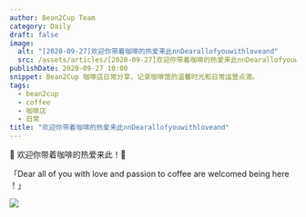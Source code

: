 ```yaml
---
author: Bean2Cup Team
category: Daily
draft: false
image:
  alt: "[2020-09-27]欢迎你带着咖啡的热爱来此nnDearallofyouwithloveand"
  src: /assets/articles/[2020-09-27]欢迎你带着咖啡的热爱来此nnDearallofyouwithloveand_03.jpg
publishDate: 2020-09-27 10:00
snippet: Bean2Cup 咖啡店日常分享，记录咖啡馆的温馨时光和日常运营点滴。
tags:
  - bean2cup
  - coffee
  - 咖啡店
  - 日常
title: "欢迎你带着咖啡的热爱来此nnDearallofyouwithloveand"
---
```


💙 欢迎你带着咖啡的热爱来此！💙

「Dear all of you with love and passion to coffee are
welcomed being here ！」

![](/assets/articles/[2020-09-27]欢迎你带着咖啡的热爱来此nnDearallofyouwithloveand_03.jpg)
